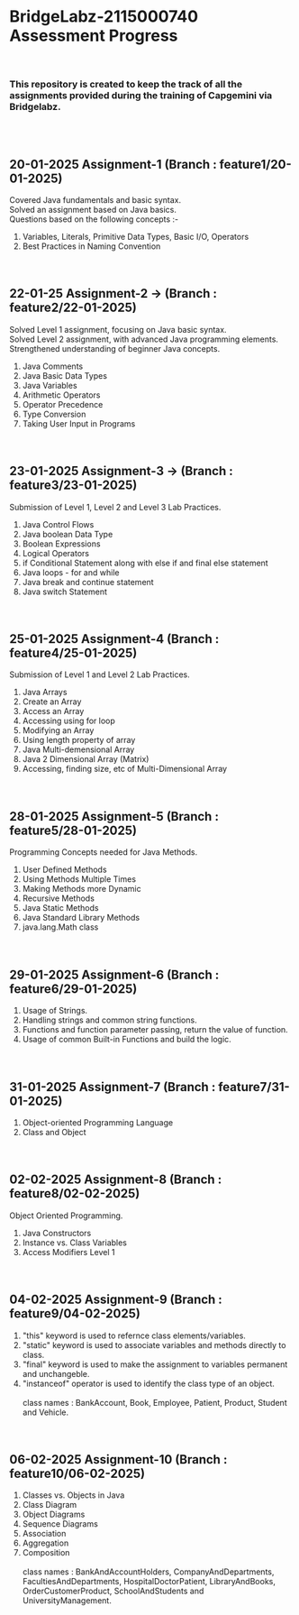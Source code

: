 # BridgeLabz-2115000740 Assessment Progress
<br>

<h3>This repository is created to keep the track of all the assignments provided during the training of Capgemini via Bridgelabz.</h3>

<br>
<br>

## 20-01-2025 Assignment-1 (Branch : feature1/20-01-2025)
Covered Java fundamentals and basic syntax.<br>
Solved an assignment based on Java basics.<br>
Questions based on the following concepts :-<br>
1. Variables, Literals, Primitive Data Types, Basic I/O, Operators<br>
2. Best Practices in Naming Convention<br><br><br>

## 22-01-25 Assignment-2 -> (Branch : feature2/22-01-2025)
Solved Level 1 assignment, focusing on Java basic syntax.<br>
Solved Level 2 assignment, with advanced Java programming elements.<br>
Strengthened understanding of beginner Java concepts.<br>
1. Java Comments<br>
2. Java Basic Data Types<br>
3. Java Variables<br>
4. Arithmetic Operators<br>
5. Operator Precedence<br>
6. Type Conversion<br>
7. Taking User Input in Programs<br><br><br>

## 23-01-2025 Assignment-3 -> (Branch : feature3/23-01-2025)
Submission of Level 1, Level 2 and Level 3 Lab Practices. <br>
1. Java Control Flows<br>
2. Java boolean Data Type<br>
3. Boolean Expressions<br>
4. Logical Operators<br>
5. if Conditional Statement along with else if and final else statement<br>
6. Java loops - for and while<br>
7. Java break and continue statement<br>
8. Java switch Statement<br><br><br>

## 25-01-2025 Assignment-4 (Branch : feature4/25-01-2025)
Submission of Level 1 and Level 2 Lab Practices. <br>
1. Java Arrays<br>
2. Create an Array<br>
3. Access an Array<br>
4. Accessing using for loop<br>
5. Modifying an Array<br>
6. Using length property of array<br>
7. Java Multi-demensional Array<br>
8. Java 2 Dimensional Array (Matrix)<br>
9. Accessing, finding size, etc of Multi-Dimensional Array<br><br><br>

## 28-01-2025 Assignment-5 (Branch : feature5/28-01-2025)
Programming Concepts needed for Java Methods.<br>
1. User Defined Methods<br>
2. Using Methods Multiple Times<br>
3. Making Methods more Dynamic<br>
4. Recursive Methods<br>
5. Java Static Methods<br>
6. Java Standard Library Methods<br>
7. java.lang.Math class<br><br><br>

## 29-01-2025 Assignment-6 (Branch : feature6/29-01-2025)
1. Usage of Strings.<br>
2. Handling strings and common string functions.<br>
3. Functions and function parameter passing, return the value of function.<br>
4. Usage of common Built-in Functions and build the logic.<br><br><br>

## 31-01-2025 Assignment-7 (Branch : feature7/31-01-2025)
1. Object-oriented Programming Language<br>
2. Class and Object<br><br><br>

## 02-02-2025 Assignment-8 (Branch : feature8/02-02-2025)
Object Oriented Programming.<br>
1. Java Constructors<br>
2. Instance vs. Class Variables<br>
3. Access Modifiers Level 1<br><br><br>

## 04-02-2025 Assignment-9 (Branch : feature9/04-02-2025)
1. "this" keyword is used to refernce class elements/variables.<br>
2. "static" keyword is used to associate variables and methods directly to class.<br>
3. "final" keyword is used to make the assignment to variables permanent and unchangeble.<br>
4. "instanceof" operator is used to identify the class type of an object.<br><br>
 class names : BankAccount, Book, Employee, Patient, Product, Student and Vehicle. <br><br><br>

## 06-02-2025 Assignment-10 (Branch : feature10/06-02-2025)
1. Classes vs. Objects in Java<br>
2. Class Diagram<br>
3. Object Diagrams<br>
4. Sequence Diagrams<br>
5. Association<br>
6. Aggregation<br>
7. Composition<br><br>
class names : BankAndAccountHolders, CompanyAndDepartments, FacultiesAndDepartments, HospitalDoctorPatient, LibraryAndBooks, OrderCustomerProduct, SchoolAndStudents and UniversityManagement. <br><br><br>
